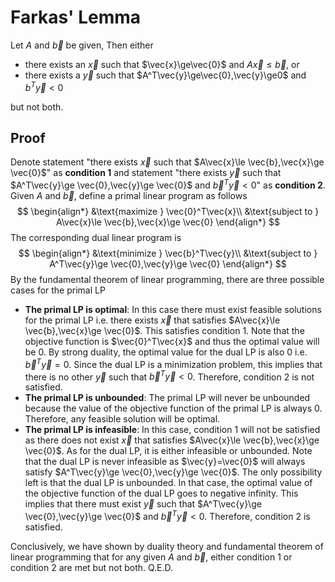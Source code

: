 # Farkas' Lemma

Let $A$ and $\vec{b}$ be given, Then either

* there exists an $\vec{x}$ such that $\vec{x}\ge\vec{0}$ and $A\vec{x}\le\vec{b}$, or
* there exists a $\vec{y}$ such that $A^T\vec{y}\ge\vec{0},\vec{y}\ge0$ and $b^T\vec{y}<0$

but not both.

## Proof

Denote statement "there exists $\vec{x}$ such that $A\vec{x}\le \vec{b},\vec{x}\ge \vec{0}$" as **condition 1** and statement "there exists $\vec{y}$ such that $A^T\vec{y}\ge \vec{0},\vec{y}\ge \vec{0}$ and $\vec{b}^T\vec{y}<0$" as **condition 2**. Given $A$ and $\vec{b}$, define a primal linear program as follows
$$
\begin{align*}
&\text{maximize } \vec{0}^T\vec{x}\\
&\text{subject to } A\vec{x}\le \vec{b},\vec{x}\ge \vec{0} 
\end{align*}
$$
The corresponding dual linear program is
$$
\begin{align*}
&\text{minimize } \vec{b}^T\vec{y}\\
&\text{subject to } A^T\vec{y}\ge \vec{0},\vec{y}\ge \vec{0} 
\end{align*}
$$
By the fundamental theorem of linear programming, there are three possible cases for the primal LP

* **The primal LP is optimal**: In this case there must exist feasible solutions for the primal LP i.e. there exists $\vec{x}$ that satisfies $A\vec{x}\le \vec{b},\vec{x}\ge \vec{0}$. This satisfies condition 1.
  Note that the objective function is $\vec{0}^T\vec{x}$ and thus the optimal value will be 0. By strong duality, the optimal value for the dual LP is also 0 i.e. $\vec{b}^T\vec{y} = 0$. Since the dual LP is a minimization problem, this implies that there is no other $\vec{y}$ such that $\vec{b}^T\vec{y}<0$​. Therefore, condition 2 is not satisfied.
* **The primal LP is unbounded**: The primal LP will never be unbounded because the value of the objective function of the primal LP is always 0. Therefore, any feasible solution will be optimal.
* **The primal LP is infeasible**: In this case, condition 1 will not be satisfied as there does not exist $\vec{x}$ that satisfies $A\vec{x}\le \vec{b},\vec{x}\ge \vec{0}$.
  As for the dual LP, it is either infeasible or unbounded. Note that the dual LP is never infeasible as $\vec{y}=\vec{0}$ will always satisfy $A^T\vec{y}\ge \vec{0},\vec{y}\ge \vec{0}$. The only possibility left is that the dual LP is unbounded. In that case, the optimal value of the objective function of the dual LP goes to negative infinity. This implies that there must exist $\vec{y}$ such that $A^T\vec{y}\ge \vec{0},\vec{y}\ge \vec{0}$ and $\vec{b}^T\vec{y}<0$​. Therefore, condition 2 is satisfied.

Conclusively, we have shown by duality theory and fundamental theorem of linear programming that for any given $A$ and $\vec{b}$, either condition 1 or condition 2 are met but not both. Q.E.D.